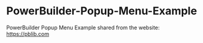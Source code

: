 # PowerBuilder-Popup-Menu-Example
PowerBuilder Popup Menu Example
shared from the website: https://pblib.com
